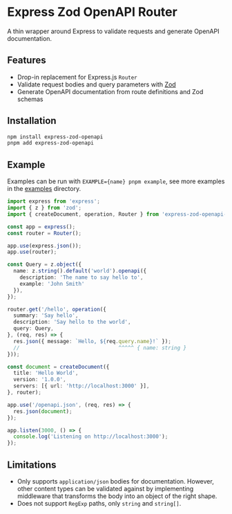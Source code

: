 # Express Zod OpenAPI Router

A thin wrapper around Express to validate requests and generate OpenAPI documentation.

## Features

- Drop-in replacement for Express.js `Router`
- Validate request bodies and query parameters with [Zod](https://zod.dev)
- Generate OpenAPI documentation from route definitions and Zod schemas

## Installation

```bash
npm install express-zod-openapi
pnpm add express-zod-openapi
```

## Example

Examples can be run with `EXAMPLE={name} pnpm example`, see more examples in the [examples](./examples) directory.

```typescript
import express from 'express';
import { z } from 'zod';
import { createDocument, operation, Router } from 'express-zod-openapi-router';

const app = express();
const router = Router();

app.use(express.json());
app.use(router);

const Query = z.object({
  name: z.string().default('world').openapi({
    description: 'The name to say hello to',
    example: 'John Smith'
  }),
});

router.get('/hello', operation({
  summary: 'Say hello',
  description: 'Say hello to the world',
  query: Query,
}, (req, res) => {
  res.json({ message: `Hello, ${req.query.name}!` });
  //                                ^^^^^ { name: string }
}));

const document = createDocument({
  title: 'Hello World',
  version: '1.0.0',
  servers: [{ url: 'http://localhost:3000' }],
}, router);

app.use('/openapi.json', (req, res) => {
  res.json(document);
});

app.listen(3000, () => {
  console.log('Listening on http://localhost:3000');
});
```

## Limitations

- Only supports `application/json` bodies for documentation.
  However, other content types can be validated against by implementing middleware
  that transforms the body into an object of the right shape.
- Does not support `RegExp` paths, only `string` and `string[]`.

